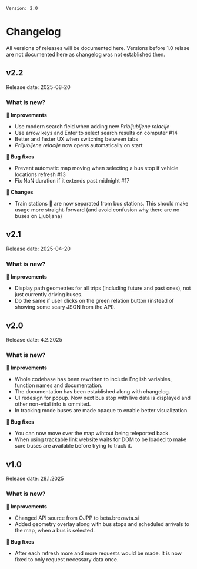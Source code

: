 
`Version: 2.0`
# Changelog
All versions of releases will be documented here. Versions before 1.0 relase are not documented here as changelog was not established then. 

## v2.2
Release date: 2025-08-20
### What is new?
**🌟 Improvements**  
* Use modern search field when adding new _Pribljubljene relacije_
* Use arrow keys and Enter to select search results on computer #14
* Better and faster UX when switching between tabs
* _Priljubljene relacije_ now opens automatically on start

**🐛 Bug fixes**  
* Prevent automatic map moving when selecting a bus stop if vehicle locations refresh #13
* Fix NaN duration if it extends past midnight #17

**🔁 Changes**  
* Train stations 🚂 are now separated from bus stations. This should make usage more straight-forward (and avoid confusion why there are no buses on Ljubljana)


## v2.1
Release date: 2025-04-20
### What is new?
**🌟 Improvements**  
* Display path geometries for all trips (including future and past ones), not just currently driving buses.
* Do the same if user clicks on the green relation button (instead of showing some scary JSON from the API).

## v2.0
Release date: 4.2.2025
### What is new?
**🌟 Improvements**  
* Whole codebase has been rewritten to include English variables, function names and documentation.
* The documentation has been established along with changelog.
* UI redesign for popup. Now next bus stop with live data is displayed and other non-vital info is ommited.
* In tracking mode buses are made opaque to enable better visualization.

**🐛 Bug fixes**  
* You can now move over the map wihtout being teleported back.
* When using trackable link website waits for DOM to be loaded to make sure buses are available before trying to track it.

## v1.0
Release date: 28.1.2025
### What is new?
**🌟 Improvements**  
* Changed API source from OJPP to beta.brezavta.si  
* Added geometry overlay along with bus stops and scheduled arrivals to the map, when a bus is selected.

**🐛 Bug fixes**  
* After each refresh more and more requests would be made. It is now fixed to only request necessary data once.

